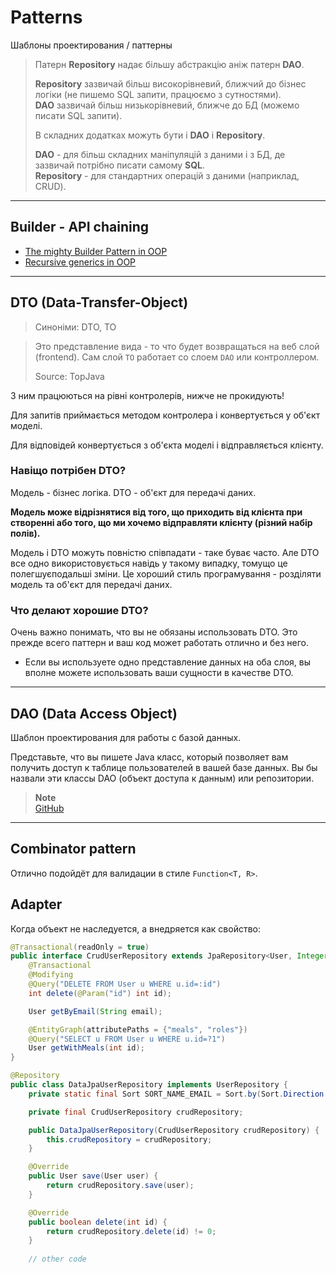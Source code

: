 # Patterns
Шаблоны проектирования / паттерны 


> Патерн **Repository** надає більшу абстракцію аніж патерн **DAO**.
> 
> **Repository** зазвичай більш високорівневий, ближчий до бізнес логіки (не пишемо SQL запити, працюємо з сутностями).<br>
> **DAO** зазвичай більш низькорівневий, ближче до БД (можемо писати SQL запити).
>
> В складних додатках можуть бути і **DAO** і **Repository**.
> 
> **DAO** - для більш складних маніпуляцій з даними і з БД, де зазвичай потрібно писати самому **SQL**.<br>
> **Repository** - для стандартних операцій з даними (наприклад, CRUD).


***

## Builder - API chaining
* [The mighty Builder Pattern in OOP](https://medium.com/@mohithmarisetti_58912/the-mighty-builder-pattern-in-object-oriented-programming-cbd480675487)
* [Recursive generics in OOP](https://medium.com/@mohithmarisetti_58912/recursive-generics-in-object-oriented-programming-bceb42df047f)

***


## DTO (Data-Transfer-Object)
> Синоніми: DTO, TO

> Это представление вида - то что будет возвращаться на веб слой (frontend).
> Сам слой `TO` работает со слоем `DAO` или контроллером.
> 
> Source: TopJava

З ним працюються на рівні контролерів, нижче не прокидують!

Для запитів приймається методом контролера і конвертується у об'єкт моделі.

Для відповідей конвертується з об'єкта моделі і відправляється клієнту.

### Навіщо потрібен DTO?
Модель - бізнес логіка.
DTO - об'єкт для передачі даних.

**Модель може відрізнятися від того, що приходить від клієнта при створенні або того, що ми хочемо відправляти клієнту (різний набір полів).**

Модель і DTO можуть повністю співпадати - таке буває часто.
Але DTO все одно використовується навідь у такому випадку, томущо це полегшуєподальші зміни. 
Це хороший стиль програмування - розділяти модель та об'єкт для передачі даних.


### Что делают хорошие DTO?
Очень важно понимать, что вы не обязаны использовать DTO.
Это прежде всего паттерн и ваш код может работать отлично и без него.

- Если вы используете одно представление данных на оба слоя, вы вполне можете использовать ваши сущности в качестве DTO.



***


## DAO (Data Access Object)
Шаблон проектирования для работы с базой данных.

Представьте, что вы пишете Java класс, который позволяет вам получить доступ к таблице пользователей в вашей базе данных.
Вы бы назвали эти классы DAO (объект доступа к данным) или репозитории.

> **Note**<br>
> [GitHub](https://github.com/SergiaS/t_spring/tree/spring_by_alishev)

***


## Combinator pattern
Отлично подойдёт для валидации в стиле `Function<T, R>`.


## Adapter
Когда объект не наследуется, а внедряется как свойство:
```java
@Transactional(readOnly = true)
public interface CrudUserRepository extends JpaRepository<User, Integer> {
    @Transactional
    @Modifying
    @Query("DELETE FROM User u WHERE u.id=:id")
    int delete(@Param("id") int id);

    User getByEmail(String email);

    @EntityGraph(attributePaths = {"meals", "roles"})
    @Query("SELECT u FROM User u WHERE u.id=?1")
    User getWithMeals(int id);
}
```
```java
@Repository
public class DataJpaUserRepository implements UserRepository {
    private static final Sort SORT_NAME_EMAIL = Sort.by(Sort.Direction.ASC, "name", "email");

    private final CrudUserRepository crudRepository;

    public DataJpaUserRepository(CrudUserRepository crudRepository) {
        this.crudRepository = crudRepository;
    }

    @Override
    public User save(User user) {
        return crudRepository.save(user);
    }

    @Override
    public boolean delete(int id) {
        return crudRepository.delete(id) != 0;
    }
    
    // other code
```
